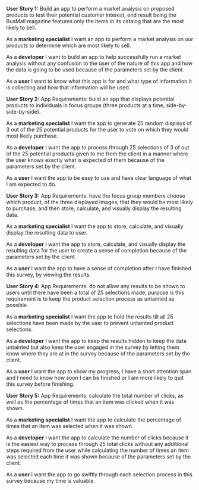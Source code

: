 **User Story 1:**
Build an app to perform a market analysis on proposed products to test their potential customer interest, end result being the BusMall magazine features only the items in its catalog that are the most likely to sell.

As a **marketing specialist** I want an app to perform a market analysis on our products to determine which are most likely to sell.

As a **developer** I want to build an app to help successfully run a market analysis without any confusion to the user of the nature of this app and how the data is going to be used because of the parameters set by the client.

As a **user** I want to know what this app is for and what type of information it is collecting and how that information will be used.



**User Story 2:**
App Requirements: build an app that displays potential products to individuals in focus groups (three products at a time, side-by-side-by-side).

As a **marketing specialist** I want the app to generate 25 random displays of 3 out of the 25 potential products for the user to vote on which they would most likely purchase.

As a **developer**  I want the app to process through 25 selections of 3 of out of the 25 potential products given to me from the client in a manner where the user knows exactly what is expected of them because of the parameters set by the client.

As a **user** I want the app to be easy to use and have clear language of what I am expected to do.



**User Story 3:**
App Requirements: have the focus group members choose which product, of the three displayed images, that they would be most likely to purchase, and then store, calculate, and visually display the resulting data.

As a **marketing specialist** I want the app to store, calculate, and visually display the resulting data to user.

As a **developer** I want the app to store, calculate, and visually display the resulting data for the user to create a sense of completion because of the parameters set by the client.

As a **user** I want the app to have a sense of completion after I have finished this survey, by viewing the results.



**User Story 4:**
App Requirements: do not allow any results to be shown to users until there have been a total of 25 selections made, purpose is this requirement is to keep the product selection process as untainted as possible.

As a **marketing specialist** I want the app to hold the results till all 25 selections have been made by the user to prevent untainted product selections.

As a **developer** I want the app to keep the results hidden to keep the data untainted but also keep the user engaged in the survey by letting them know where they are at in the survey because of the parameters set by the client.

As a **user** I want the app to show my progress, I have a short attention span and I need to know how soon I can be finished or I am more likely to quit this survey before finishing.



**User Story 5:**
App Requirements: calculate the total number of clicks, as well as the percentage of times that an item was clicked when it was shown.

As a **marketing specialist** I want the app to calculate the percentage of times that an item was selected when it was shown.

As a **developer** I want the app to calculate the number of clicks because it is the easiest way to process through 25 total clicks without any additional steps required from the user while calculating the number of times an item was selected each time it was shown because of the parameters set by the client.

As a **user** I want the app to go swiftly through each selection process in this survey because my time is valuable.
